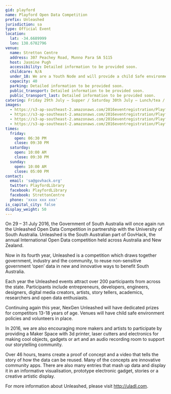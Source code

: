 ```yaml
---
gid: playford
name: Playford Open Data Competition
prefix: Unleashed
jurisdiction: sa
type: Official Event
location:
  lat: -34.6689999
  lon: 138.6782796
venue:
  name: Stretton Centre
  address: 307 Peachey Road, Munno Para SA 5115
  host: Jasmine Pugh
  accessibility: Detailed information to be provided soon.
  childcare: N/A
  under_18: We are a Youth Node and will provide a child Safe environment - Guardians must ensure safety to and from events.
  capacity: 40
  parking: Detailed information to be provided soon.
  public_transport: Detailed information to be provided soon.
  public_transport_last: Detailed information to be provided soon.
catering: Friday 29th July – Supper / Saturday 30th July – Lunch/tea / Sunday 31st – Lunch
images:
  - https://s3-ap-southeast-2.amazonaws.com/2016eventregistration/Playford/Stretton+Inside+Foyer.jpg
  - https://s3-ap-southeast-2.amazonaws.com/2016eventregistration/Playford/Stretton+Inside+Table.jpg
  - https://s3-ap-southeast-2.amazonaws.com/2016eventregistration/Playford/Stretton+Inside+Workspace.jpg
  - https://s3-ap-southeast-2.amazonaws.com/2016eventregistration/Playford/Stretton+Outside.jpg
times:
  friday:
    open: 06:30 PM
    close: 09:30 PM
  saturday:
    open: 10:00 AM
    close: 09:30 PM
  sunday:
    open: 10:00 AM
    close: 05:00 PM
contact:
  email: 'sa@govhack.org'
  twitter: PlayfordLibrary
  facebook: PlayfordLibrary
  facebook: StrettonCentre
  phone: 'xxxx xxx xxx'
is_capital_city: false
display_weight: 50
---
```


On 29 – 31 July 2016, the Government of South Australia will once again run the Unleashed Open Data Competition in partnership with the University of South Australia. Unleashed is the South Australian part of GovHack, the annual International Open Data competition held across Australia and New Zealand. 

Now in its fourth year, Unleashed is a competition which draws together government, industry and the community, to reuse non-sensitive government ‘open’ data in new and innovative ways to benefit South Australia. 

Each year the Unleashed events attract over 200 participants from across the state. Participants include entrepreneurs, developers, engineers, designers, digital media creators, artists, story tellers, academics, researchers and open data enthusiasts. 

Continuing again this year, NexGen Unleashed will have dedicated prizes for competitors 13-18 years of age. Venues will have child safe environment policies and volunteers in place.

In 2016, we are also encouraging more makers and artists to participate by providing a Maker Space with 3d printer, laser cutters and electronics for making cool objects, gadgets or art and an audio recording room to support our storytelling community.

Over 46 hours, teams create a proof of concept and a video that tells the story of how the data can be reused. Many of the concepts are innovative community apps. There are also many entries that mash up data and display it in an informative visualisation, prototype electronic gadget, stories or a creative artistic display. 

For more information about Unleashed, please visit http://uladl.com. 